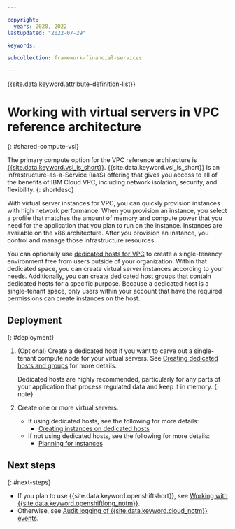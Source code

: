 ```yaml
---

copyright:
  years: 2020, 2022
lastupdated: "2022-07-29"

keywords: 

subcollection: framework-financial-services

---
```


{{site.data.keyword.attribute-definition-list}}

# Working with virtual servers in VPC reference architecture
{: #shared-compute-vsi}

The primary compute option for the VPC reference architecture is [{{site.data.keyword.vsi_is_short}}](/docs/vpc?topic=vpc-about-advanced-virtual-servers). {{site.data.keyword.vsi_is_short}} is an infrastructure-as-a-Service (IaaS) offering that gives you access to all of the benefits of IBM Cloud VPC, including network isolation, security, and flexibility.
{: shortdesc}

With virtual server instances for VPC, you can quickly provision instances with high network performance. When you provision an instance, you select a profile that matches the amount of memory and compute power that you need for the application that you plan to run on the instance. Instances are available on the x86 architecture. After you provision an instance, you control and manage those infrastructure resources.

You can optionally use [dedicated hosts for VPC](/docs/vpc?topic=vpc-creating-dedicated-hosts-instances) to create a single-tenancy environment free from users outside of your organization. Within that dedicated space, you can create virtual server instances according to your needs. Additionally, you can create dedicated host groups that contain dedicated hosts for a specific purpose. Because a dedicated host is a single-tenant space, only users within your account that have the required permissions can create instances on the host.

## Deployment
{: #deployment}

1. (Optional) Create a dedicated host if you want to carve out a single-tenant compute node for your virtual servers. See [Creating dedicated hosts and groups](/docs/vpc?topic=vpc-creating-dedicated-hosts-instances) for more details.

   Dedicated hosts are highly recommended, particularly for any parts of your application that process regulated data and keep it in memory.
   {: note}

2. Create one or more virtual servers.
   * If using dedicated hosts, see the following for more details:
      * [Creating instances on dedicated hosts](/docs/vpc?topic=vpc-creating-instance-on-dh)
   * If not using dedicated hosts, see the following for more details:
      * [Planning for instances](/docs/vpc?topic=vpc-vsi_best_practices)

  

  

  

## Next steps
{: #next-steps}

* If you plan to use {{site.data.keyword.openshiftshort}}, see [Working with {{site.data.keyword.openshiftlong_notm}}](/docs/framework-financial-services?topic=framework-financial-services-shared-containers-openshift).
* Otherwise, see [Audit logging of {{site.data.keyword.cloud_notm}} events](/docs/framework-financial-services?topic=framework-financial-services-shared-logging-audit).









